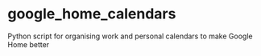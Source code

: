 # google_home_calendars
Python script for organising work and personal calendars to make Google Home better
